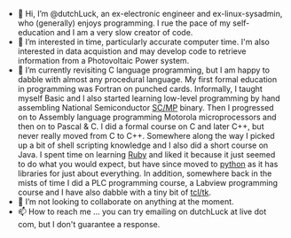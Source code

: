 - 👋 Hi, I’m @dutchLuck, an ex-electronic engineer and ex-linux-sysadmin, who (generally) enjoys programming. I rue the pace of my self-education and I am a very slow creator of code.
- 👀 I’m interested in time, particularly accurate computer time. I'm also interested in data acquistion and may develop code to retrieve information from a Photovoltaic Power system.
- 🌱 I’m currently revisiting C language programming, but I am happy to dabble with almost any procedural language. My first formal education in programming was Fortran on punched cards. Informally, I taught myself Basic and I also started learning low-level programming by hand assembling National Semiconductor <a href="http://www.oldcomputermuseum.com/mini_scamp.html">SC/MP</a> binary. Then I progressed on to Assembly language programming Motorola microprocessors and then on to Pascal & C. I did a formal course on C and later C++, but never really moved from C to C++. Somewhere along the way I picked up a bit of shell scripting knowledge and I also did a short course on Java. I spent time on learning <a href="https://www.ruby-lang.org/">Ruby</a> and liked it because it just seemed to do what you would expect, but have since moved to <a href="https://www.python.org/">python</a> as it has libraries for just about everything. In addition, somewhere back in the mists of time I did a PLC programming course, a Labview programming course and I have also dabble with a tiny bit of <a href="https://wiki.tcl-lang.org/">tcl/tk</a>.
- 💞️ I’m not looking to collaborate on anything at the moment.
- 📫 How to reach me ... you can try emailing on dutchLuck at live dot com, but I don't guarantee 
a response.
<!---
dutchLuck/dutchLuck is a ✨ special ✨ repository because its `README.md` (this file) appears on your GitHub profile.
You can click the Preview link to take a look at your changes.
--->
